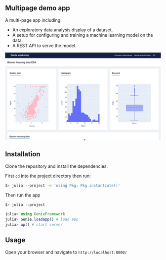 ## Multipage demo app

A multi-page app including:

- An exploratory data analysis display of a dataset.
- A setup for configuring and training a machine learning model on the data.
- A REST API to serve the model.

![preview](preview.gif)

## Installation

Clone the repository and install the dependencies:

First `cd` into the project directory then run:

```bash
$> julia --project -e 'using Pkg; Pkg.instantiate()'
```

Then run the app

```bash
$> julia --project
```

```julia
julia> using GenieFramework
julia> Genie.loadapp() # load app
julia> up() # start server
```

## Usage

Open your browser and navigate to `http://localhost:8000/`
